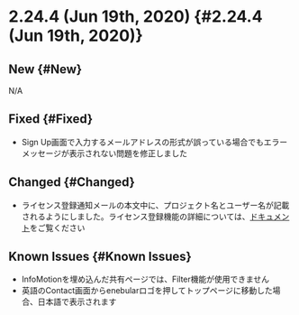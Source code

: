 # 2.24.4 (Jun 19th, 2020) {#2.24.4 (Jun 19th, 2020)}

## New {#New}

N/A

## Fixed {#Fixed}

- Sign Up画面で入力するメールアドレスの形式が誤っている場合でもエラーメッセージが表示されない問題を修正しました

## Changed {#Changed}

- ライセンス登録通知メールの本文中に、プロジェクト名とユーザー名が記載されるようにしました。ライセンス登録機能の詳細については、[ドキュメント](https://docs.enebular.com/ja/Device/LicenseManager.html)をご覧ください

## Known Issues {#Known Issues}

- InfoMotionを埋め込んだ共有ページでは、Filter機能が使用できません
- 英語のContact画面からenebularロゴを押してトップページに移動した場合、日本語で表示されます

